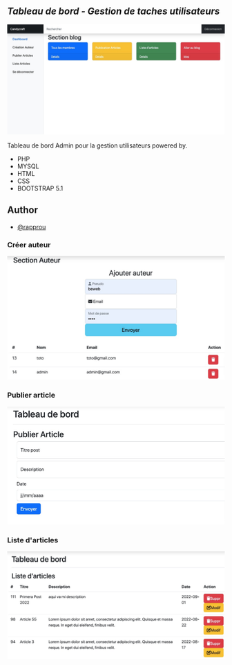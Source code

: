 ## _Tableau de bord - Gestion de taches utilisateurs_

![alt text](https://github.com/rapprou/dashboard_admin_blog/blob/main/img/dashboard.jpeg) 

Tableau de bord Admin pour la gestion utilisateurs powered by.

- PHP
- MYSQL
- HTML
- CSS
- BOOTSTRAP 5.1

## Author

- [@rapprou](https://github.com/rapprou)

### Créer auteur
![alt text](https://github.com/rapprou/dashboard_admin_blog/blob/main/img/fonc1.jpeg)

### Publier article
![alt text](https://github.com/rapprou/dashboard_admin_blog/blob/main/img/fonct2.jpeg)

### Liste d'articles
![alt text](https://github.com/rapprou/dashboard_admin_blog/blob/main/img/fonct3.jpeg)








 
